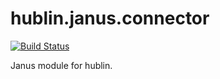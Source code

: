 # hublin.janus.connector

[![Build Status](https://ci.linagora.com/linagora/lgs/openpaas/hublin-janus-connector/badges/master/build.svg)](https://ci.linagora.com/linagora/lgs/openpaas/hublin-janus-connector/)

Janus module for hublin.